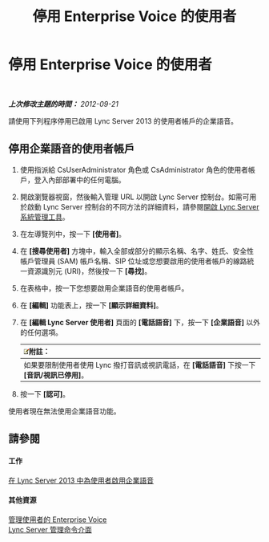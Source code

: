 ﻿---
title: 停用 Enterprise Voice 的使用者
TOCTitle: 停用 Enterprise Voice 的使用者
ms:assetid: 462002d8-21df-4d77-bf7f-4d059d6a4bb2
ms:mtpsurl: https://technet.microsoft.com/zh-tw/library/JJ688043(v=OCS.15)
ms:contentKeyID: 49890043
ms.date: 08/10/2015
mtps_version: v=OCS.15
ms.translationtype: HT
---

# 停用 Enterprise Voice 的使用者

 

_**上次修改主題的時間：** 2012-09-21_

請使用下列程序停用已啟用 Lync Server 2013 的使用者帳戶的企業語音。

## 停用企業語音的使用者帳戶

1.  使用指派給 CsUserAdministrator 角色或 CsAdministrator 角色的使用者帳戶，登入內部部署中的任何電腦。

2.  開啟瀏覽器視窗，然後輸入管理 URL 以開啟 Lync Server 控制台。如需可用於啟動 Lync Server 控制台的不同方法的詳細資料，請參閱[開啟 Lync Server 系統管理工具](lync-server-2013-open-lync-server-administrative-tools.md)。

3.  在左導覽列中，按一下 **\[使用者\]**。

4.  在 **\[搜尋使用者\]** 方塊中，輸入全部或部分的顯示名稱、名字、姓氏、安全性帳戶管理員 (SAM) 帳戶名稱、SIP 位址或您想要啟用的使用者帳戶的線路統一資源識別元 (URI)，然後按一下 **\[尋找\]**。

5.  在表格中，按一下您想要啟用企業語音的使用者帳戶。

6.  在 **\[編輯\]** 功能表上，按一下 **\[顯示詳細資料\]**。

7.  在 **\[編輯 Lync Server 使用者\]** 頁面的 **\[電話語音\]** 下，按一下 **\[企業語音\]** 以外的任何選項。
    
    <table>
    <thead>
    <tr class="header">
    <th><img src="images/Gg398811.note(OCS.15).gif" title="note" alt="note" />附註：</th>
    </tr>
    </thead>
    <tbody>
    <tr class="odd">
    <td>如果要限制使用者使用 Lync 撥打音訊或視訊電話，在 <strong>[電話語音]</strong> 下按一下 <strong>[音訊/視訊已停用]</strong>。</td>
    </tr>
    </tbody>
    </table>


8.  按一下 **\[認可\]**。

使用者現在無法使用企業語音功能。

## 請參閱

#### 工作

[在 Lync Server 2013 中為使用者啟用企業語音](lync-server-2013-enable-users-for-enterprise-voice.md)  

#### 其他資源

[管理使用者的 Enterprise Voice](lync-server-2013-managing-enterprise-voice-for-users.md)  
[Lync Server 管理命令介面](lync-server-2013-lync-server-management-shell.md)

